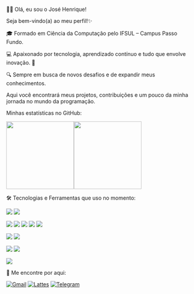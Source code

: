 🧑‍💻 Olá, eu sou o José Henrique!

Seja bem-vindo(a) ao meu perfil!✨

🎓 Formado em Ciência da Computação pelo IFSUL – Campus Passo Fundo.

💻 Apaixonado por tecnologia, aprendizado contínuo e tudo que envolve inovação. 🚀

🔍 Sempre em busca de novos desafios e de expandir meus conhecimentos.

Aqui você encontrará meus projetos, contribuições e um pouco da minha jornada no mundo da programação.


Minhas estatísticas no GitHub:


<div align="left">
  
<a href="https://github.com/josehpg98"> <img height="180em" src="https://github-readme-stats.vercel.app/api?username=josehpg98&show_icons=true&theme=dark&include_all_commits=true&count_private=true"/><img height="180em" src="https://github-readme-stats.vercel.app/api/top-langs/?username=josehpg98&layout=compact&langs_count=7&theme=dark"/></a> 
  
</div>


🛠️ Tecnologias e Ferramentas que uso no momento:


<div align="left"> 
  
<img src="https://img.shields.io/badge/Linux-FCC624?style=for-the-badge&logo=linux&logoColor=black"/> <img src="https://img.shields.io/badge/Windows-0078D6?style=for-the-badge&logo=windows&logoColor=white"/> 
</div>


<div align="left"> 
  
<img src="https://img.shields.io/badge/C-A8B9CC?style=for-the-badge&logo=c&logoColor=black"/> <img src="https://img.shields.io/badge/C++-00599C?style=for-the-badge&logo=c%2B%2B&logoColor=white"/> <img src="https://img.shields.io/badge/Java-007396?style=for-the-badge&logo=java&logoColor=white"/> <img src="https://img.shields.io/badge/JavaScript-F7DF1E?style=for-the-badge&logo=javascript&logoColor=black"/> <img src="https://img.shields.io/badge/Python-3776AB?style=for-the-badge&logo=python&logoColor=white"/> 
</div>


<div align="left"> 
  
<img src="https://img.shields.io/badge/PostgreSQL-4169E1?style=for-the-badge&logo=postgresql&logoColor=white"/> <img src="https://img.shields.io/badge/SQL-4479A1?style=for-the-badge&logo=database&logoColor=white"/> 
</div>


<div align="left"> 
  
<img src="https://img.shields.io/badge/Node.js-339933?style=for-the-badge&logo=nodedotjs&logoColor=white"/> <img src="https://img.shields.io/badge/React-20232A?style=for-the-badge&logo=react&logoColor=61DAFB"/> 
</div>


<div align="left"> 
  
<img src="https://img.shields.io/badge/Git-F05032?style=for-the-badge&logo=git&logoColor=white"/> 


</div>



🔗 Me encontre por aqui:



<div align="left"> 

<a href="mailto:josehpaludo.work@gmail.com"> <img src="https://img.shields.io/badge/Gmail-D14836?style=for-the-badge&logo=gmail&logoColor=white" alt="Gmail"/></a> <a href="http://lattes.cnpq.br/6678060562438946" target="_blank"> <img src="https://img.shields.io/badge/Lattes-0072C6?style=for-the-badge&logo=readcv&logoColor=white" alt="Lattes"/></a> <a href="https://t.me/josehpg98" target="_blank"> <img src="https://img.shields.io/badge/Telegram-26A5E4?style=for-the-badge&logo=telegram&logoColor=white" alt="Telegram"/> </a> 
</div>


  

